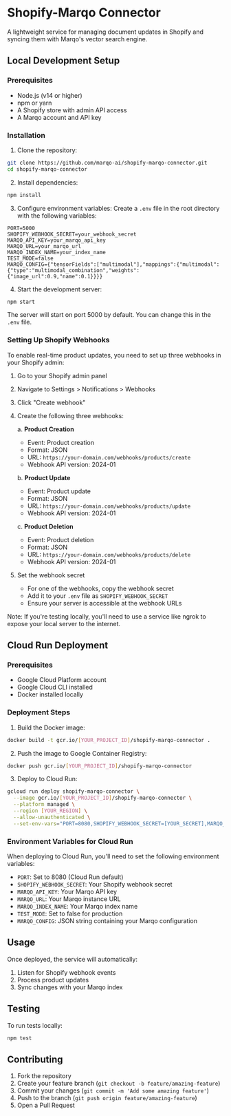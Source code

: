 # Shopify-Marqo Connector

A lightweight service for managing document updates in Shopify and syncing them with Marqo's vector search engine.

## Local Development Setup

### Prerequisites
- Node.js (v14 or higher)
- npm or yarn
- A Shopify store with admin API access
- A Marqo account and API key

### Installation

1. Clone the repository:
```bash
git clone https://github.com/marqo-ai/shopify-marqo-connector.git
cd shopify-marqo-connector
```

2. Install dependencies:
```bash
npm install
```

3. Configure environment variables:
Create a `.env` file in the root directory with the following variables:
```env
PORT=5000
SHOPIFY_WEBHOOK_SECRET=your_webhook_secret
MARQO_API_KEY=your_marqo_api_key
MARQO_URL=your_marqo_url
MARQO_INDEX_NAME=your_index_name
TEST_MODE=false
MARQO_CONFIG={"tensorFields":["multimodal"],"mappings":{"multimodal":{"type":"multimodal_combination","weights":{"image_url":0.9,"name":0.1}}}}
```

4. Start the development server:
```bash
npm start
```

The server will start on port 5000 by default. You can change this in the `.env` file.

### Setting Up Shopify Webhooks

To enable real-time product updates, you need to set up three webhooks in your Shopify admin:

1. Go to your Shopify admin panel
2. Navigate to Settings > Notifications > Webhooks
3. Click "Create webhook"
4. Create the following three webhooks:

   a. **Product Creation**
   - Event: Product creation
   - Format: JSON
   - URL: `https://your-domain.com/webhooks/products/create`
   - Webhook API version: 2024-01

   b. **Product Update**
   - Event: Product update
   - Format: JSON
   - URL: `https://your-domain.com/webhooks/products/update`
   - Webhook API version: 2024-01

   c. **Product Deletion**
   - Event: Product deletion
   - Format: JSON
   - URL: `https://your-domain.com/webhooks/products/delete`
   - Webhook API version: 2024-01

5. Set the webhook secret
   - For one of the webhooks, copy the webhook secret
   - Add it to your `.env` file as `SHOPIFY_WEBHOOK_SECRET`
   - Ensure your server is accessible at the webhook URLs

Note: If you're testing locally, you'll need to use a service like ngrok to expose your local server to the internet.

## Cloud Run Deployment

### Prerequisites
- Google Cloud Platform account
- Google Cloud CLI installed
- Docker installed locally

### Deployment Steps

1. Build the Docker image:
```bash
docker build -t gcr.io/[YOUR_PROJECT_ID]/shopify-marqo-connector .
```

2. Push the image to Google Container Registry:
```bash
docker push gcr.io/[YOUR_PROJECT_ID]/shopify-marqo-connector
```

3. Deploy to Cloud Run:
```bash
gcloud run deploy shopify-marqo-connector \
  --image gcr.io/[YOUR_PROJECT_ID]/shopify-marqo-connector \
  --platform managed \
  --region [YOUR_REGION] \
  --allow-unauthenticated \
  --set-env-vars="PORT=8080,SHOPIFY_WEBHOOK_SECRET=[YOUR_SECRET],MARQO_API_KEY=[YOUR_KEY],MARQO_URL=[YOUR_URL],MARQO_INDEX_NAME=[YOUR_INDEX],TEST_MODE=false,MARQO_CONFIG={\"tensorFields\":[\"multimodal\"],\"mappings\":{\"multimodal\":{\"type\":\"multimodal_combination\",\"weights\":{\"image_url\":0.9,\"name\":0.1}}}}"
```

### Environment Variables for Cloud Run

When deploying to Cloud Run, you'll need to set the following environment variables:
- `PORT`: Set to 8080 (Cloud Run default)
- `SHOPIFY_WEBHOOK_SECRET`: Your Shopify webhook secret
- `MARQO_API_KEY`: Your Marqo API key
- `MARQO_URL`: Your Marqo instance URL
- `MARQO_INDEX_NAME`: Your Marqo index name
- `TEST_MODE`: Set to false for production
- `MARQO_CONFIG`: JSON string containing your Marqo configuration

## Usage

Once deployed, the service will automatically:
1. Listen for Shopify webhook events
2. Process product updates
3. Sync changes with your Marqo index

## Testing

To run tests locally:
```bash
npm test
```

## Contributing

1. Fork the repository
2. Create your feature branch (`git checkout -b feature/amazing-feature`)
3. Commit your changes (`git commit -m 'Add some amazing feature'`)
4. Push to the branch (`git push origin feature/amazing-feature`)
5. Open a Pull Request
